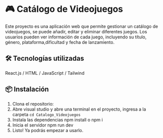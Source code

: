 # 🎮 Catálogo de Videojuegos

Este proyecto es una aplicación web que permite gestionar un catálogo de videojuegos, se puede añadir, editar y eliminar diferentes juegos. Los usuarios pueden ver información de cada juego, incluyendo su título, género, plataforma,dificultad y fecha de lanzamiento.

## 🛠️ Tecnologías utilizadas

React.js / HTML  / JavaScript / Tailwind


## 📦 Instalación

1. Clona el repositorio:
2. Abre visual studio y abre una terminal en el proyecto, ingresa a la carpeta
   `cd Catalogo_Videojuegos`
3. Instala las dependencias
   npm install o npm i
4. Inicia el servidor
   npm run dev
5. Listo! Ya podrás empezar a usarlo.

